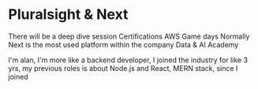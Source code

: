 # Pluralsight & Next
There will be a deep dive session
Certifications 
AWS Game days
Normally Next is the most used platform within the company
Data & AI Academy


I'm alan, I'm more like a backend developer, I joined the industry for like 3 yrs, my previous roles is about Node.js and React, MERN stack, since I joined 